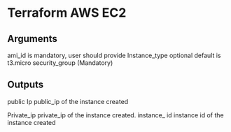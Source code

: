 # Terraform AWS EC2
## Arguments
ami_id is mandatory, user should provide
Instance_type optional default is t3.micro
security_group (Mandatory)

## Outputs
public Ip  public_ip of the instance created

Private_ip  private_ip of the instance created.
instance_ id instance id of the instance created